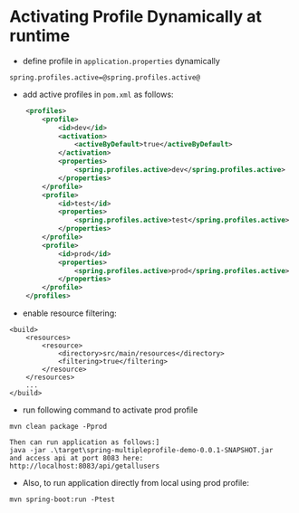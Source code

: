 
# Activating Profile Dynamically at runtime

- define profile in `application.properties` dynamically
```text
spring.profiles.active=@spring.profiles.active@
```

- add active profiles in `pom.xml` as follows:
```xml
	<profiles>
		<profile>
			<id>dev</id>
			<activation>
				<activeByDefault>true</activeByDefault>
			</activation>
			<properties>
				<spring.profiles.active>dev</spring.profiles.active>
			</properties>
		</profile>
		<profile>
			<id>test</id>
			<properties>
				<spring.profiles.active>test</spring.profiles.active>
			</properties>
		</profile>
		<profile>
			<id>prod</id>
			<properties>
				<spring.profiles.active>prod</spring.profiles.active>
			</properties>
		</profile>
	</profiles>
```

- enable resource filtering:
```text
<build>
    <resources>
        <resource>
            <directory>src/main/resources</directory>
            <filtering>true</filtering>
        </resource>
    </resources>
    ...
</build>
```

- run following command to activate prod profile
```text
mvn clean package -Pprod

Then can run application as follows:]
java -jar .\target\spring-multipleprofile-demo-0.0.1-SNAPSHOT.jar
and access api at port 8083 here:
http://localhost:8083/api/getallusers
```

- Also, to run application directly from local using prod profile:
```text
mvn spring-boot:run -Ptest
```